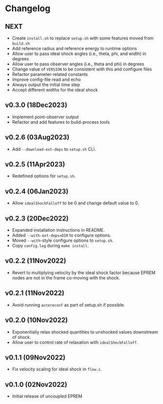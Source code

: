 # Changelog

## NEXT

- Create `install.sh` to replace `setup.sh` with some features moved from `build.sh`
- Add reference radius and reference energy to runtime options
- Allow user to pass ideal shock angles (i.e., theta, phi, and width) in degrees
- Allow user to pass observer angles (i.e., theta and phi) in degrees
- Change value of `VERSION` to be consistent with this and configure files
- Refactor parameter-related constants
- Improve config-file read and echo
- Always output the initial time step
- Accept different widths for the ideal shock

## v0.3.0 (18Dec2023)

- Implement point-observer output
- Refactor and add features to build-process tools

## v0.2.6 (03Aug2023)

- Add `--download-ext-deps` to `setup.sh` CLI.

## v0.2.5 (11Apr2023)

- Redefined options for `setup.sh`.

## v0.2.4 (06Jan2023)

- Allow `idealShockFalloff` to be 0 and change default value to 0.

## v0.2.3 (20Dec2022)

- Expanded installation instructions in README.
- Added `--with-ext-deps=DIR` to configure options.
- Moved `--with`-style configure options to `setup.sh`.
- Copy `config.log` during `make install`.

## v0.2.2 (11Nov2022)

- Revert to multiplying velocity by the ideal shock factor because EPREM nodes are not in the frame co-moving with the shock.

## v0.2.1 (11Nov2022)

- Avoid running `autoreconf` as part of setup.sh if possible.

## v0.2.0 (10Nov2022)

- Exponentially relax shocked quantities to unshocked values downstream of shock.
- Allow user to control rate of relaxation with `idealShockFalloff`.

## v0.1.1 (09Nov2022)

- Fix velocity scaling for ideal shock in `flow.c`.

## v0.1.0 (02Nov2022)

- Initial release of uncoupled EPREM
